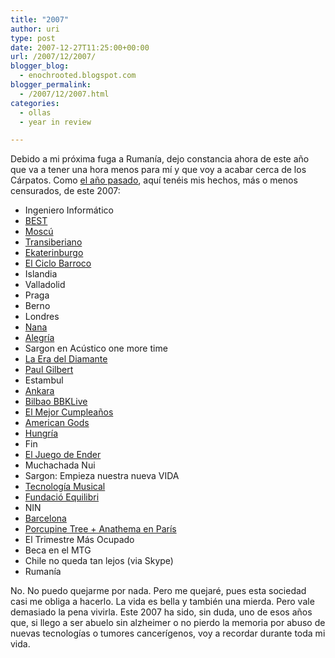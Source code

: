 ```yaml
---
title: "2007"
author: uri
type: post
date: 2007-12-27T11:25:00+00:00
url: /2007/12/2007/
blogger_blog:
  - enochrooted.blogspot.com
blogger_permalink:
  - /2007/12/2007.html
categories:
  - ollas
  - year in review

---
```

Debido a mi próxima fuga a Rumanía, dejo constancia ahora de este año que va a tener una hora menos para mí y que voy a acabar cerca de los Cárpatos. Como [el año pasado][1], aquí tenéis mis hechos, más o menos censurados, de este 2007:

  * Ingeniero Informático
  * [BEST][2]
  * [Moscú][3]
  * [Transiberiano][4]
  * [Ekaterinburgo][5]
  * [El Ciclo Barroco][6]
  * Islandia
  * Valladolid
  * Praga
  * Berno
  * Londres
  * [Nana][7]
  * [Alegría][8]
  * Sargon en Acústico one more time
  * [La Era del Diamante][9]
  * [Paul Gilbert][10]
  * Estambul
  * [Ankara][11]
  * [Bilbao BBKLive][12]
  * [El Mejor Cumpleaños][13]
  * [American Gods][14]
  * [Hungría][15]
  * Fin
  * [El Juego de Ender][16]
  * Muchachada Nui
  * Sargon: Empieza nuestra nueva VIDA
  * [Tecnología Musical][17]
  * [Fundació Equilibri][18]
  * NIN
  * [Barcelona][19]
  * [Porcupine Tree + Anathema en París][20]
  * El Trimestre Más Ocupado
  * Beca en el MTG
  * Chile no queda tan lejos (via Skype)
  * Rumanía
</ul> 

No. No puedo quejarme por nada. Pero me quejaré, pues esta sociedad casi me obliga a hacerlo. La vida es bella y también una mierda. Pero vale demasiado la pena vivirla. Este 2007 ha sido, sin duda, uno de esos años que, si llego a ser abuelo sin alzheimer o no pierdo la memoria por abuso de nuevas tecnologías o tumores cancerígenos, voy a recordar durante toda mi vida.

 [1]: http://enochrooted.blogspot.com/2006/12/2006.html
 [2]: http://best.eu.org/index.jsp
 [3]: http://enochrooted.blogspot.com/2007/01/moscow.html
 [4]: http://enochrooted.blogspot.com/2007/02/transiberian.html
 [5]: http://enochrooted.blogspot.com/2007/02/ekaterinburg.html
 [6]: http://enochrooted.blogspot.com/2007/03/el-ciclo-barroco.html
 [7]: http://enochrooted.blogspot.com/2007/04/nana.html
 [8]: http://enochrooted.blogspot.com/2007/04/alegra.html
 [9]: http://enochrooted.blogspot.com/2007/05/la-era-del-diamante.html
 [10]: http://enochrooted.blogspot.com/2007/05/pablo-gilberto.html
 [11]: http://enochrooted.blogspot.com/2007/06/ankara.html
 [12]: http://enochrooted.blogspot.com/2007/07/metallica-29-vi-07.html
 [13]: http://enochrooted.blogspot.com/2007/07/incubus-30-vi-07.html
 [14]: http://enochrooted.blogspot.com/2007/07/american-gods.html
 [15]: http://enochrooted.blogspot.com/2007/07/hungra.html
 [16]: http://enochrooted.blogspot.com/2007/09/enders-game.html
 [17]: http://www.iua.upf.es/mtg/
 [18]: http://www.fundacioequilibri.org/
 [19]: http://enochrooted.blogspot.com/2007/11/mudanzas.html
 [20]: http://blogs.ccrtvi.com/sargon.php?blogid=59&archive=2007-12-6
